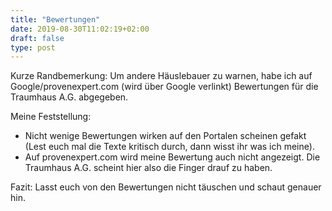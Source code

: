 ```yaml
---
title: "Bewertungen"
date: 2019-08-30T11:02:19+02:00
draft: false
type: post
---
```


Kurze Randbemerkung: Um andere Häuslebauer zu warnen, habe ich auf Google/provenexpert.com (wird über Google verlinkt) Bewertungen für die Traumhaus A.G. abgegeben.

Meine Feststellung:

  * Nicht wenige Bewertungen wirken auf den Portalen scheinen gefakt (Lest euch mal die Texte kritisch durch, dann wisst ihr was ich meine).
  * Auf provenexpert.com wird meine Bewertung auch nicht angezeigt. Die Traumhaus A.G. scheint  hier also die Finger drauf zu haben.

Fazit: Lasst euch von den Bewertungen nicht täuschen und schaut genauer hin.